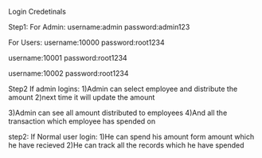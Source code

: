 Login Credetinals

Step1:
For Admin:
username:admin
password:admin123

For Users:
username:10000
password:root1234

username:10001
password:root1234

username:10002
password:root1234

Step2
If admin logins:
1)Admin can select employee and distribute the amount
2)next time it will update the amount

3)Admin can see all amount distributed to employees
4)And all the transaction which employee has spended on

step2:
If Normal user login:
1)He can spend his amount form amount which he have recieved
2)He can track all the records which he have spended




 


